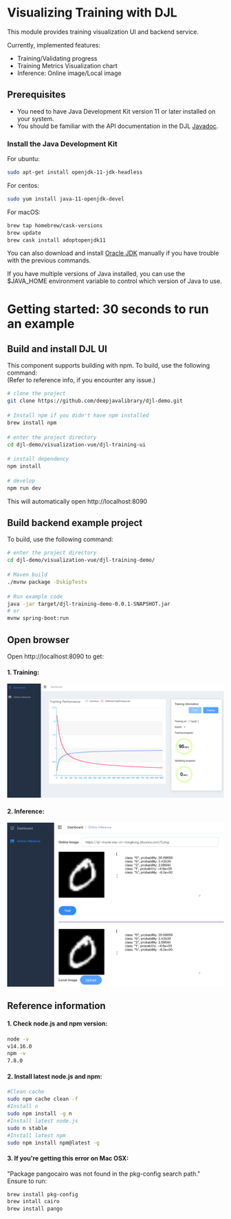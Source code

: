 # Visualizing Training with DJL

This module provides training visualization UI and backend service.

Currently, implemented features:

- Training/Validating progress
- Training Metrics Visualization chart
- Inference: Online image/Local image

## Prerequisites

* You need to have Java Development Kit version 11 or later installed on your system.
* You should be familiar with the API documentation in the DJL [Javadoc](https://javadoc.djl.ai/api/0.4.0/index.html).

### Install the Java Development Kit

For ubuntu:

```bash
sudo apt-get install openjdk-11-jdk-headless
```
For centos:

```bash
sudo yum install java-11-openjdk-devel
```
For macOS:

```bash
brew tap homebrew/cask-versions
brew update
brew cask install adoptopenjdk11
```

You can also download and install [Oracle JDK](https://www.oracle.com/technetwork/java/javase/overview/index.html)
manually if you have trouble with the previous commands.

If you have multiple versions of Java installed, you can use the $JAVA_HOME environment
variable to control which version of Java to use.

# Getting started: 30 seconds to run an example

## Build and install DJL UI

This component supports building with npm. To build, use the following command:  
(Refer to reference info, if you encounter any issue.)

```bash
# clone the project
git clone https://github.com/deepjavalibrary/djl-demo.git

# Install npm if you didn't have npm installed
brew install npm

# enter the project directory
cd djl-demo/visualization-vue/djl-training-ui

# install dependency
npm install

# develop
npm run dev
```

This will automatically open http://localhost:8090

## Build backend example project

To build, use the following command:

```bash
# enter the project directory
cd djl-demo/visualization-vue/djl-training-demo/

# Maven build
./mvnw package -DskipTests

# Run example code
java -jar target/djl-training-demo-0.0.1-SNAPSHOT.jar
# or
mvnw spring-boot:run
```

## Open browser

Open http://localhost:8090 to get:
#### 1. Training:
![Screenshot](training.png)

#### 2. Inference:
![Screenshot](inference.png)

  
  
## Reference information
#### 1. Check node.js and npm version:

```bash
node -v
v14.16.0
npm -v
7.8.0
```

#### 2. Install latest node.js and npm:

```bash
#Clean cache
sudo npm cache clean -f
#Install n
sudo npm install -g n
#Install latest node.js
sudo n stable
#Install latest npm
sudo npm install npm@latest -g
```
#### 3. If you're getting this error on Mac OSX:
"Package pangocairo was not found in the pkg-config search path."  
Ensure to run:

```bash
brew install pkg-config
brew intall cairo
brew install pango
```
